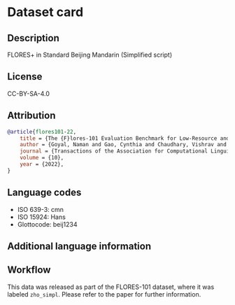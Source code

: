 # Dataset card

## Description

FLORES+ in Standard Beijing Mandarin (Simplified script)

## License

CC-BY-SA-4.0

## Attribution

```bibtex
@article{flores101-22,
    title = {The {F}lores-101 Evaluation Benchmark for Low-Resource and Multilingual Machine Translation},
    author = {Goyal, Naman and Gao, Cynthia and Chaudhary, Vishrav and Chen, Peng-Jen and Wenzek, Guillaume and Ju, Da and Krishnan, Sanjana and Ranzato, Marc’Aurelio and Guzmán, Francisco and Fan, Angela},
    journal = {Transactions of the Association for Computational Linguistics},
    volume = {10},
    year = {2022},
}
```

## Language codes

* ISO 639-3: cmn
* ISO 15924: Hans
* Glottocode: beij1234

## Additional language information

## Workflow

This data was released as part of the FLORES-101 dataset, where it was labeled `zho_simpl`. Please refer to the paper for further information.
